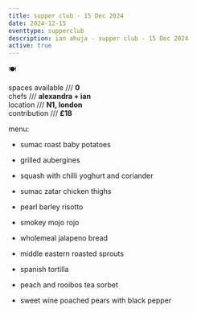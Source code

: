 ```yaml
---
title: supper club - 15 Dec 2024
date: 2024-12-15
eventtype: supperclub
description: ian ahuja - supper club - 15 Dec 2024
active: true
---
```

🍽️

spaces available /// **0**  
chefs /// **alexandra + ian**  
location /// **N1, london**  
contribution /// **£18**

menu:

*   sumac roast baby potatoes
    
*   grilled aubergines
    
*   squash with chilli yoghurt and coriander
    
*   sumac zatar chicken thighs
    
*   pearl barley risotto
    
*   smokey mojo rojo
    
*   wholemeal jalapeno bread
    
*   middle eastern roasted sprouts
    
*   spanish tortilla
    
*   peach and rooibos tea sorbet
    
*   sweet wine poached pears with black pepper